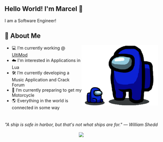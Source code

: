 ## Hello World! I'm Marcel 👋

I am a Software Engineer!

## 📘 About Me

<img src="sus.png" height="200" align="right">

- 💻 I’m currently working @ <a href="https://ultimod.xyz/">UltiMod</a>
- ☁️ I'm interested in Applications in Lua
- 🛠️ I’m currently developing a Music Application and Crack Forum
- 📖 I’m currently preparing to get my Motorcycle
- 🌎 Everything in the world is connected in some way
#
<p align="center">
   <i>"A ship is safe in harbor, but that's not what ships are for." — William Shedd
</i>
   
<br>
<br>
<a target="_blank" href="mailto:marcelgamingat@gmail.com"><img src="https://img.shields.io/badge/-Email-D14836?style=for-the-badge&logo=Gmail&logoColor=white"></img></a>
<br>

</p>  
